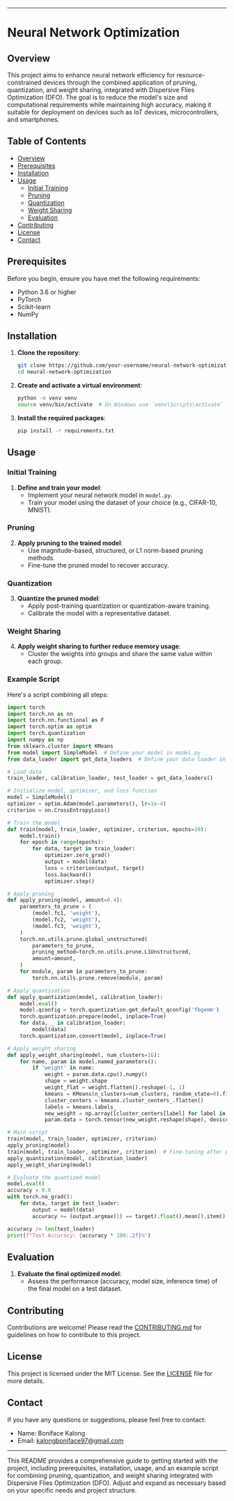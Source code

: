
---

# Neural Network Optimization

## Overview

This project aims to enhance neural network efficiency for resource-constrained devices through the combined application of pruning, quantization, and weight sharing, integrated with Dispersive Flies Optimization (DFO). The goal is to reduce the model's size and computational requirements while maintaining high accuracy, making it suitable for deployment on devices such as IoT devices, microcontrollers, and smartphones.

## Table of Contents

- [Overview](#overview)
- [Prerequisites](#prerequisites)
- [Installation](#installation)
- [Usage](#usage)
  - [Initial Training](#initial-training)
  - [Pruning](#pruning)
  - [Quantization](#quantization)
  - [Weight Sharing](#weight-sharing)
  - [Evaluation](#evaluation)
- [Contributing](#contributing)
- [License](#license)
- [Contact](#contact)

## Prerequisites

Before you begin, ensure you have met the following requirements:

- Python 3.6 or higher
- PyTorch
- Scikit-learn
- NumPy

## Installation

1. **Clone the repository**:
   ```bash
   git clone https://github.com/your-username/neural-network-optimization.git
   cd neural-network-optimization
   ```

2. **Create and activate a virtual environment**:
   ```bash
   python -m venv venv
   source venv/bin/activate  # On Windows use `venv\Scripts\activate`
   ```

3. **Install the required packages**:
   ```bash
   pip install -r requirements.txt
   ```

## Usage

### Initial Training

1. **Define and train your model**:
   - Implement your neural network model in `model.py`.
   - Train your model using the dataset of your choice (e.g., CIFAR-10, MNIST).

### Pruning

2. **Apply pruning to the trained model**:
   - Use magnitude-based, structured, or L1 norm-based pruning methods.
   - Fine-tune the pruned model to recover accuracy.

### Quantization

3. **Quantize the pruned model**:
   - Apply post-training quantization or quantization-aware training.
   - Calibrate the model with a representative dataset.

### Weight Sharing

4. **Apply weight sharing to further reduce memory usage**:
   - Cluster the weights into groups and share the same value within each group.

### Example Script

Here's a script combining all steps:

```python
import torch
import torch.nn as nn
import torch.nn.functional as F
import torch.optim as optim
import torch.quantization
import numpy as np
from sklearn.cluster import KMeans
from model import SimpleModel  # Define your model in model.py
from data_loader import get_data_loaders  # Define your data loader in data_loader.py

# Load data
train_loader, calibration_loader, test_loader = get_data_loaders()

# Initialize model, optimizer, and loss function
model = SimpleModel()
optimizer = optim.Adam(model.parameters(), lr=1e-4)
criterion = nn.CrossEntropyLoss()

# Train the model
def train(model, train_loader, optimizer, criterion, epochs=10):
    model.train()
    for epoch in range(epochs):
        for data, target in train_loader:
            optimizer.zero_grad()
            output = model(data)
            loss = criterion(output, target)
            loss.backward()
            optimizer.step()

# Apply pruning
def apply_pruning(model, amount=0.4):
    parameters_to_prune = (
        (model.fc1, 'weight'),
        (model.fc2, 'weight'),
        (model.fc3, 'weight'),
    )
    torch.nn.utils.prune.global_unstructured(
        parameters_to_prune,
        pruning_method=torch.nn.utils.prune.L1Unstructured,
        amount=amount,
    )
    for module, param in parameters_to_prune:
        torch.nn.utils.prune.remove(module, param)

# Apply quantization
def apply_quantization(model, calibration_loader):
    model.eval()
    model.qconfig = torch.quantization.get_default_qconfig('fbgemm')
    torch.quantization.prepare(model, inplace=True)
    for data, _ in calibration_loader:
        model(data)
    torch.quantization.convert(model, inplace=True)

# Apply weight sharing
def apply_weight_sharing(model, num_clusters=16):
    for name, param in model.named_parameters():
        if 'weight' in name:
            weight = param.data.cpu().numpy()
            shape = weight.shape
            weight_flat = weight.flatten().reshape(-1, 1)
            kmeans = KMeans(n_clusters=num_clusters, random_state=0).fit(weight_flat)
            cluster_centers = kmeans.cluster_centers_.flatten()
            labels = kmeans.labels_
            new_weight = np.array([cluster_centers[label] for label in labels])
            param.data = torch.tensor(new_weight.reshape(shape), device=param.data.device)

# Main script
train(model, train_loader, optimizer, criterion)
apply_pruning(model)
train(model, train_loader, optimizer, criterion)  # Fine-tuning after pruning
apply_quantization(model, calibration_loader)
apply_weight_sharing(model)

# Evaluate the quantized model
model.eval()
accuracy = 0.0
with torch.no_grad():
    for data, target in test_loader:
        output = model(data)
        accuracy += (output.argmax(1) == target).float().mean().item()

accuracy /= len(test_loader)
print(f"Test Accuracy: {accuracy * 100:.2f}%")
```

## Evaluation

1. **Evaluate the final optimized model**:
   - Assess the performance (accuracy, model size, inference time) of the final model on a test dataset.

## Contributing

Contributions are welcome! Please read the [CONTRIBUTING.md](CONTRIBUTING.md) for guidelines on how to contribute to this project.

## License

This project is licensed under the MIT License. See the [LICENSE](LICENSE) file for more details.

## Contact

If you have any questions or suggestions, please feel free to contact:

- Name: Boniface Kalong
- Email: kalongboniface97@gmail.com

---

This README provides a comprehensive guide to getting started with the project, including prerequisites, installation, usage, and an example script for combining pruning, quantization, and weight sharing integrated with Dispersive Flies Optimization (DFO). Adjust and expand as necessary based on your specific needs and project structure.
